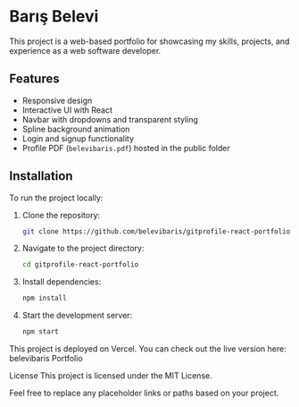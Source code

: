 # Barış Belevi

This project is a web-based portfolio for showcasing my skills, projects, and experience as a web software developer.

## Features

- Responsive design
- Interactive UI with React
- Navbar with dropdowns and transparent styling
- Spline background animation
- Login and signup functionality
- Profile PDF (`belevibaris.pdf`) hosted in the public folder

## Installation

To run the project locally:

1. Clone the repository:
   ```bash
   git clone https://github.com/belevibaris/gitprofile-react-portfolio

   
2. Navigate to the project directory:
   ```bash
   cd gitprofile-react-portfolio

   
3. Install dependencies:
   ```bash
   npm install

   
4. Start the development server:
   ```bash
   npm start
   

This project is deployed on Vercel. You can check out the live version here: belevibaris Portfolio


License
This project is licensed under the MIT License.

Feel free to replace any placeholder links or paths based on your project.
